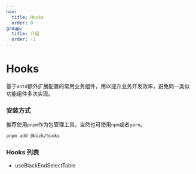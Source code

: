 ```yaml
---
nav:
  title: Hooks
  order: 0
group:
  title: 介绍
  order: -1
---
```


# Hooks

基于`antd`额外扩展配置的常用业务组件，用以提升业务开发效率，避免同一类似功能组件多次实现。

### 安装方式

推荐使用`pnpm`作为包管理工具。当然也可使用`npm`或者`yarn`。

```bash
pnpm add @bizk/hooks
```

### Hooks 列表

- useBlackEndSelectTable
